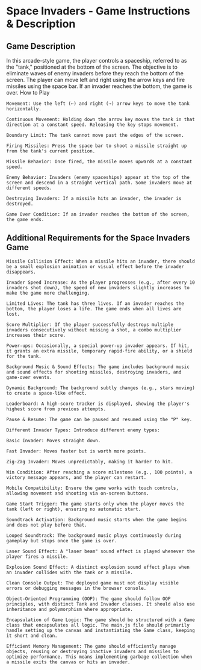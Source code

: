 # Space Invaders - Game Instructions & Description

## Game Description

In this arcade-style game, the player controls a spaceship, referred to as the "tank," positioned at the bottom of the screen. The objective is to eliminate waves of enemy invaders before they reach the bottom of the screen. The player can move left and right using the arrow keys and fire missiles using the space bar. If an invader reaches the bottom, the game is over.
How to Play

    Movement: Use the left (←) and right (→) arrow keys to move the tank horizontally.

    Continuous Movement: Holding down the arrow key moves the tank in that direction at a constant speed. Releasing the key stops movement.

    Boundary Limit: The tank cannot move past the edges of the screen.

    Firing Missiles: Press the space bar to shoot a missile straight up from the tank's current position.

    Missile Behavior: Once fired, the missile moves upwards at a constant speed.

    Enemy Behavior: Invaders (enemy spaceships) appear at the top of the screen and descend in a straight vertical path. Some invaders move at different speeds.

    Destroying Invaders: If a missile hits an invader, the invader is destroyed.

    Game Over Condition: If an invader reaches the bottom of the screen, the game ends.


## Additional Requirements for the Space Invaders Game

    Missile Collision Effect: When a missile hits an invader, there should be a small explosion animation or visual effect before the invader disappears.

    Invader Speed Increase: As the player progresses (e.g., after every 10 invaders shot down), the speed of new invaders slightly increases to make the game more challenging.

    Limited Lives: The tank has three lives. If an invader reaches the bottom, the player loses a life. The game ends when all lives are lost.

    Score Multiplier: If the player successfully destroys multiple invaders consecutively without missing a shot, a combo multiplier increases their score.

    Power-ups: Occasionally, a special power-up invader appears. If hit, it grants an extra missile, temporary rapid-fire ability, or a shield for the tank.

    Background Music & Sound Effects: The game includes background music and sound effects for shooting missiles, destroying invaders, and game-over events.

    Dynamic Background: The background subtly changes (e.g., stars moving) to create a space-like effect.

    Leaderboard: A high-score tracker is displayed, showing the player's highest score from previous attempts.

    Pause & Resume: The game can be paused and resumed using the "P" key.

    Different Invader Types: Introduce different enemy types:

    Basic Invader: Moves straight down.

    Fast Invader: Moves faster but is worth more points.

    Zig-Zag Invader: Moves unpredictably, making it harder to hit.

    Win Condition: After reaching a score milestone (e.g., 100 points), a victory message appears, and the player can restart.

    Mobile Compatibility: Ensure the game works with touch controls, allowing movement and shooting via on-screen buttons.

    Game Start Trigger: The game starts only when the player moves the tank (left or right), ensuring no automatic start.

    Soundtrack Activation: Background music starts when the game begins and does not play before that.

    Looped Soundtrack: The background music plays continuously during gameplay but stops once the game is over.

    Laser Sound Effect: A "laser beam" sound effect is played whenever the player fires a missile.

    Explosion Sound Effect: A distinct explosion sound effect plays when an invader collides with the tank or a missile.

    Clean Console Output: The deployed game must not display visible errors or debugging messages in the browser console.

    Object-Oriented Programming (OOP): The game should follow OOP principles, with distinct Tank and Invader classes. It should also use inheritance and polymorphism where appropriate.

    Encapsulation of Game Logic: The game should be structured with a Game class that encapsulates all logic. The main.js file should primarily handle setting up the canvas and instantiating the Game class, keeping it short and clean.

    Efficient Memory Management: The game should efficiently manage objects, reusing or destroying inactive invaders and missiles to optimize performance. This means implementing garbage collection when a missile exits the canvas or hits an invader.